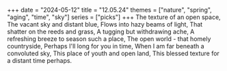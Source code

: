+++
date = "2024-05-12"
title = "12.05.24"
themes = ["nature", "spring", "aging", "time", "sky"]
series = ["picks"]
+++
The texture of an open space,
The vacant sky and distant blue,
Flows into hazy beams of light,
That shatter on the reeds and grass,
A tugging but withdrawing ache,
A refreshing breeze to season such a place,
The open world - that homely countryside,
Perhaps I'll long for you in time,
When I am far beneath a convoluted sky,
This place of youth and open land,
This blessed texture for a distant time perhaps.

